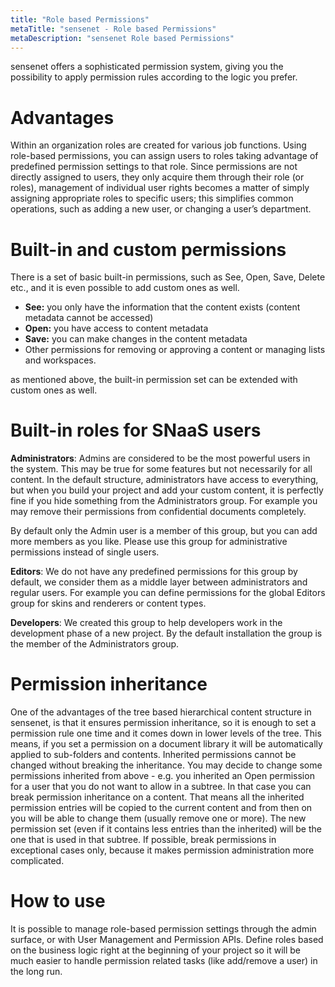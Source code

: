 ```yaml
---
title: "Role based Permissions"
metaTitle: "sensenet - Role based Permissions"
metaDescription: "sensenet Role based Permissions"
---
```


sensenet offers a sophisticated permission system, giving you the possibility to apply permission rules according to the logic you prefer.

# Advantages
Within an organization roles are created for various job functions. Using role-based permissions, you can assign users to roles taking advantage of predefined permission settings to that role. Since permissions are not directly assigned to users, they only acquire them through their role (or roles), management of individual user rights becomes a matter of simply assigning appropriate roles to specific users; this simplifies common operations, such as adding a new user, or changing a user’s department.

# Built-in and custom permissions
There is a set of basic built-in permissions, such as See, Open, Save, Delete etc., and it is even possible to add custom ones as well.
- **See:** you only have the information that the content exists (content metadata cannot be accessed)
- **Open:** you have access to content metadata
- **Save:** you can make changes in the content metadata
- Other permissions for removing or approving a content or managing lists and workspaces.

as mentioned above, the built-in permission set can be extended with custom ones as well.

# Built-in roles for SNaaS users

**Administrators**: Admins are considered to be the most powerful users in the system. This may be true for some features but not necessarily for all content. In the default structure, administrators have access to everything, but when you build your project and add your custom content, it is perfectly fine if you hide something from the Administrators group. For example you may remove their permissions from confidential documents completely.

By default only the Admin user is a member of this group, but you can add more members as you like. Please use this group for administrative permissions instead of single users.

**Editors**: We do not have any predefined permissions for this group by default, we consider them as a middle layer between administrators and regular users. For example you can define permissions for the global Editors group for skins and renderers or content types.

**Developers**: We created this group to help developers work in the development phase of a new project. By the default installation the group is the member of the Administrators group.

# Permission inheritance
One of the advantages of the tree based hierarchical content structure in sensenet, is that it ensures permission inheritance, so it is enough to set a permission rule one time and it comes down in lower levels of the tree. This means, if you set a permission on a document library it will be automatically applied to sub-folders and contents. Inherited permissions cannot be changed without breaking the inheritance. You may decide to change some permissions inherited from above - e.g. you inherited an Open permission for a user that you do not want to allow in a subtree. In that case you can break permission inheritance on a content. That means all the inherited permission entries will be copied to the current content and from then on you will be able to change them (usually remove one or more). The new permission set (even if it contains less entries than the inherited) will be the one that is used in that subtree. If possible, break permissions in exceptional cases only, because it makes permission administration more complicated.

# How to use
It is possible to manage role-based permission settings through the admin surface, or with User Management and Permission APIs. Define roles based on the business logic right at the beginning of your project so it will be much easier to handle permission related tasks (like add/remove a user) in the long run.
